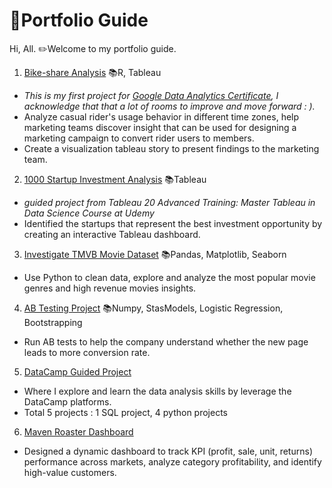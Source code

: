 # 🌱Portfolio Guide

Hi, All. ✏️Welcome to my portfolio guide. 

1. [Bike-share Analysis](https://github.com/HockChong/Google-Data-Analytics-Capstone-Project-Cyclistic-bike-share-analysis) 📚R, Tableau
  - _This is my first project for [Google Data Analytics Certificate](https://www.coursera.org/account/accomplishments/professional-cert/E6J8SHETQNHT), I acknowledge that that a lot of rooms to improve and move forward : )._	
  - Analyze casual rider's usage behavior in different time zones, help marketing teams discover insight that can be used for designing a marketing campaign to convert rider    users to members.
  - Create a visualization tableau story to present findings to the marketing team.

2. [1000 Startup Investment Analysis](https://github.com/HockChong/1000-Startup-Investment-Analysis)  📚Tableau
  - _guided project from Tableau 20 Advanced Training: Master Tableau in Data Science Course at Udemy_
  - Identified the startups that represent the best investment opportunity by creating an interactive Tableau dashboard.
 
3. [Investigate TMVB Movie Dataset](https://github.com/HockChong/Udacity-Data-Analyst-NanoDegree/tree/main/Project%20%232%20TMDb%20Movie%20Analysis) 📚Pandas, Matplotlib, Seaborn
  - Use Python to clean data, explore and analyze the most popular movie genres and high revenue movies insights.

4. [AB Testing Project](https://github.com/HockChong/Udacity-Data-Analyst-NanoDegree/tree/main/Project%20%233%20Analyze%20AB%20Test%20Results) 📚Numpy, StasModels, Logistic Regression, Bootstrapping
  - Run AB tests to help the company understand whether the new page leads to more conversion rate.

5. [DataCamp Guided Project](https://github.com/HockChong/Data-Camp-Guided-Project)
 - Where I explore and learn the data analysis skills by leverage the DataCamp platforms. 
 - Total 5 projects : 1 SQL project, 4 python projects

6. [Maven Roaster Dashboard](https://public.tableau.com/app/profile/hockchong/viz/MavenRoaster_16402633133730/MavenRoaster)
- Designed a dynamic dashboard to track KPI (profit, sale, unit, returns) performance across markets, analyze category profitability, and identify high-value customers.
